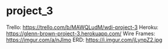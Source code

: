 # project_3
Trello: https://trello.com/b/MAWQLudM/wdi-project-3
Heroku: https://glenn-brown-project-3.herokuapp.com/
Wire Frames: https://imgur.com/a/nJImo
ERD: https://i.imgur.com/jLynpZ2.jpg

